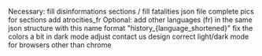Necessary: fill disinformations sections / fill fatalities json file
            complete pics for sections
            add atrocities_fr
Optional: add other languages (fr) in the same json structure with this name format "history_{language_shortened}"
          fix the colors a bit in dark mode
          adjust contact us design
          correct light/dark mode for browsers other than chrome
          
          
